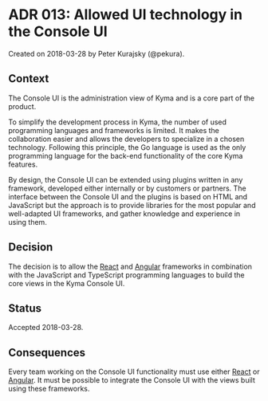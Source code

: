 # ADR 013: Allowed UI technology in the Console UI

Created on 2018-03-28 by Peter Kurajsky (@pekura).

## Context

The Console UI is the administration view of Kyma and is a core part of the product.

To simplify the development process in Kyma, the number of used programming languages and frameworks is limited. It makes the collaboration easier and allows the developers to specialize in a chosen technology.
Following this principle, the Go language is used as the only programming language for the back-end functionality of the core Kyma features.

By design, the Console UI can be extended using plugins written in any framework, developed either internally or by customers or partners. The interface between the Console UI and the plugins is based on HTML and JavaScript but the approach is to provide libraries for the most popular and well-adapted UI frameworks, and gather knowledge and experience in using them.

## Decision

The decision is to allow the [React](https://reactjs.org) and [Angular](https://angular.io) frameworks in combination with the JavaScript and TypeScript programming languages to build the core views in the Kyma Console UI.

## Status

Accepted 2018-03-28.

## Consequences

Every team working on the Console UI functionality must use either [React](https://reactjs.org) or [Angular](https://angular.io). It must be possible to integrate the Console UI with the views built using these frameworks.
